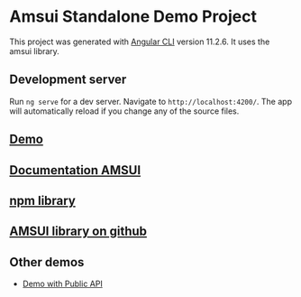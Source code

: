 # Amsui Standalone Demo Project

This project was generated with [Angular CLI](https://github.com/angular/angular-cli) version 11.2.6. It uses the amsui library.

## Development server

Run `ng serve` for a dev server. Navigate to `http://localhost:4200/`. The app will automatically reload if you change any of the source files.

## [Demo](https://dev.redlink.io/amsui-standalone-demo/)

## [Documentation AMSUI](https://dev.redlink.io/amsui)

## [npm library](https://www.npmjs.com/package/@redlink/amsui)

## [AMSUI library on github](https://github.com/redlink-gmbh/amsui)

## Other demos
* [Demo with Public API](https://dev.redlink.io/amsui-public-api-demo/) 

